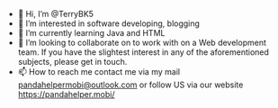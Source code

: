 - 👋 Hi, I’m @TerryBK5
- 👀 I’m interested in software developing, blogging
- 🌱 I’m currently learning Java and HTML
- 💞️ I’m looking to collaborate on to work with on a Web development team. If you have the slightest interest in any of the aforementioned subjects, please get in touch.
- 📫 How to reach me contact me via my mail pandahelpermobi@outlook.com or follow US via our website https://pandahelper.mobi/

<!---
TerryBK5/TerryBK5 is a ✨ special ✨ repository because its `README.md` (this file) appears on your GitHub profile.
You can click the Preview link to take a look at your changes.
--->
